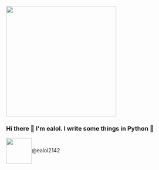 <div id="header" align="left">
  <img src="https://media.giphy.com/media/v1.Y2lkPTc5MGI3NjExdDBqMXJycnRibHA5djV0aTR4d3h5dzBqY2h4YXQ4aGFvZHdhemQyNiZlcD12MV9pbnRlcm5hbF9naWZfYnlfaWQmY3Q9Zw/2IudUHdI075HL02Pkk/giphy.gif" width="300"/>
</div>

### Hi there 👋 I'm ealol. I write some things in Python 💬

<div id="body" align="left">
  <p></p><img src="https://pngimg.com/uploads/telegram/telegram_PNG29.png" width="70" align="center" />@ealol2142</p> 
</div>




<!--
**ealol2142/ealol2142** is a ✨ _special_ ✨ repository because its `README.md` (this file) appears on your GitHub profile.
<p><img src="../images/2121.png" width="128" height="128" align="top" />Текст вверху изображения</p>

Here are some ideas to get you started:

- 🔭 I’m currently working on ...
- 🌱 I’m currently learning ...
- 👯 I’m looking to collaborate on ...
- 🤔 I’m looking for help with ...
- 💬 Ask me about ...
- 📫 How to reach me: ...
- 😄 Pronouns: ...
- ⚡ Fun fact: ...
-->
